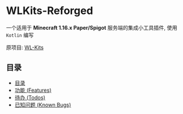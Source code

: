 # WLKits-Reforged
一个适用于 **Minecraft 1.16.x Paper/Spigot** 服务端的集成小工具插件, 使用 `Kotlin` 编写

原项目: [WL-Kits](https://www.github.com/WindLeaf233/WL-Kits)

## 目录
- [目录](#目录)
- [功能 (Features)](docs/FEATURES.md)
- [待办 (Todos)](/../../issues/1)
- [已知问题 (Known Bugs)](/../../issues/3)
